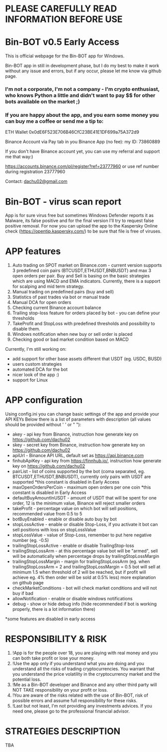 # PLEASE CAREFULLY READ INFORMATION BEFORE USE



# Bin-BOT v0.5 Early Access


This is official webpage for the Bin-BOT app for Windows.

Bin-BOT app in still in development phase, but I do my best to make it work without any issue and errors, but if any occur, please let me know via github page.

### I'm not a corporate, I'm not a company - I'm crypto enthusiast, who knows Python a little and didn't want to pay $$ for other bots available on the market ;)

### If you are happy about the app, and you earn some money you can buy me a coffee or send me a tip to:

ETH Wallet
0x0dE6F523E706B46CfC23BE41E1DF699a75A372d9

Binance Account via Pay tab in you Binance App (no fee):
my ID: 73860889

If you don't have Binance account yet, you can use my referral and support me that way:)

https://accounts.binance.com/pl/register?ref=23777960   or use ref number during registration 23777960

Contact: dachu02@gmail.com


# Bin-BOT - virus scan report

App is for sure virus free but sometimes Windows Defender reports it as Malware, its false positive and for the final version I'll try to request false positive removal.
For now you can upload the app to the Kaspersky Online check (https://opentip.kaspersky.com/) to be sure that file is free of viruses.



# APP features

1. Auto trading on SPOT market on Binance.com - current version supports 3 predefined coin pairs (BTCUSDT,ETHUSDT,BNBUSDT) and max 3 open orders per pair. Buy and Sell is basing on the basic strategies which are using MACD and EMA indicators. Currently, there is a support for scalping and mid term strategy.
2. Manual trading on predefined pairs (buy and sell)
3. Statistics of past trades via bot or manual trade
4. Manual DCA for open orders
5. Checking current Binance account balance
6. Trailing stop-loss feature for orders placed by bot - you can define your thresholds
7. TakeProfit and StopLoss with predefined thresholds and possibility to disable them.
8. Windows notification when new buy or sell order is placed
9. Checking good or bad market condition based on MACD

Currently, I'm still working on:
- add support for other base assets different that USDT (eg. USDC, BUSD)
- users custom strategies
- automated DCA for the bot
- nicer look of the app :)
- support for Linux

# APP configuration

Using config.ini you can change basic settings of the app and provide your API KEYs
Below there is a list of parameters with description (all values should be provided without ' ' or " "):

- akey - api key from Binance, instruction how generate key on https://github.com/dachu02
- skey - secret key from Binance, instruction how generate key on https://github.com/dachu02
- apiUrl - Binance API URL, default set as https://api.binance.com
- finhubApiKey - api key from https://finnhub.io/, instruction how generate key on https://github.com/dachu02
- pairList - list of coins supported by the bot (coma separated, eg. BTCUSDT,ETHUSDT,BNBUSDT), currently only pairs with USDT are supported *this constant is disabled in Early Access
- maxOpenOrdersPerCoin - maximum open orders per one coin *this constant is disabled in Early Access
- defaultBuyAmountInUSDT - amount of USDT that will be spent for one order, 12 is the minimum value, Binance will reject smaller orders
- takeProfit - percentage value on which bot will sell positions, recommended value from 0.5 to 5
- botBuyEnabled - enable or disable auto buy by bot
- stopLossActive - enable or disable Stop-Loss, if you activate it bot can sell positions with loss on stopLossValue
- stopLossValue - value of Stop-Loss, remember to put here negative number (eg. -0.5)
- trailingStopLossActive - enable or disable TrailingStop-loss
- trailingStopLossArm - at this percentage value bot will be "armed", sell will be automatically when percentage drops by trailingStopLossMargin
- trailingStopLossMargin - margin for trailingStopLossArm (eg. when trailingStopLossArm = 2 and trailingStopLossMargin = 0.5 bot will sell at minimum 1.5 when threshold of 2 will be reached, but if profit will achieve eg. 4% then order will be sold at 0.5% less) more explanation on github page
- checkMarketConditions - bot will check market conditions and will not buy if bad
- allowNotification - enable or disable windows notifications
- debug - show or hide debug info (hide recommended if bot is working properly, there is a lot information there)

*some features are disabled in early access


# RESPONSIBILITY & RISK
1. !App is for the people over 18, you are playing with real money and you can both take profit or lose your money.
2. !Use the app only if you understand what you are doing and you understand all the risks of trading cryptocurrencies. You warrant that you understand the price volatility in the cryptocurrency market and the potential loss.
3. !Me as a Bin-BOT developer and Binance and any other third party will NOT TAKE responsibility on your profit or loss.
4. !You are aware of the risks related with the use of Bin-BOT, risk of possible errors and assume full responsibility for these risks.
5. !Last but not least, I'm not providing any investments advices. If you need one, please go to the professional financial advisor.


# STRATEGIES DESCRIPTION
TBA
